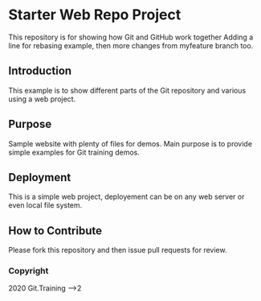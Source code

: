 # Starter Web Repo Project
This repository is for showing how Git and GitHub work together
Adding a line for rebasing example, then more changes from myfeature branch too.

## Introduction
This example is to show different parts of the Git repository
and various using a web project.

## Purpose
Sample website with plenty of files for demos.  Main purpose is to
provide simple examples for Git training demos.

## Deployment
This is a simple web project, deployement can be on any web server or even local file system.

## How to Contribute
Please fork this repository and then issue pull requests for review.

### Copyright

2020 Git.Training -->2